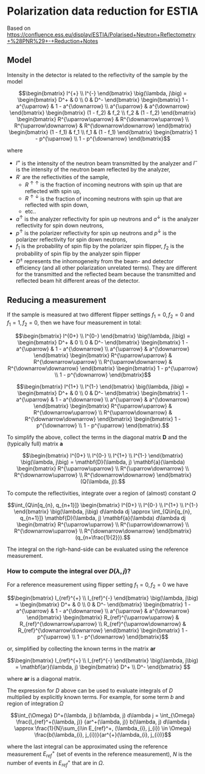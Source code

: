 # Polarization data reduction for ESTIA

Based on https://confluence.ess.eu/display/ESTIA/Polarised+Neutron+Reflectometry+%28PNR%29+-+Reduction+Notes

## Model

Intensity in the detector is related to the reflectivity of the sample by the model
```math
\begin{bmatrix}
I^{+} \\
I^{-}
\end{bmatrix}
\big(\lambda, j\big)
=
\begin{bmatrix}
D^+ & 0 \\
0 & D^-
\end{bmatrix}
\begin{bmatrix}
1 - a^{\uparrow} & 1 - a^{\downarrow} \\
a^{\uparrow} & a^{\downarrow}
\end{bmatrix}
\begin{bmatrix}
(1 - f_2) & f_2 \\ f_2 & (1 - f_2)
\end{bmatrix}
\begin{bmatrix}
R^{\uparrow\uparrow} & R^{\downarrow\uparrow} \\
R^{\uparrow\downarrow} & R^{\downarrow\downarrow}
\end{bmatrix}
\begin{bmatrix}
(1 - f_1) & f_1 \\ f_1 & (1 - f_1)
\end{bmatrix}
\begin{bmatrix}
1 - p^{\uparrow} \\
1 - p^{\downarrow}
\end{bmatrix}
```
where

* $I^+$ is the intensity of the neutron beam transmitted by the analyzer
and $I^-$ is the intensity of the neutron beam reflected by the analyzer,
* $R^\cdot$ are the reflectivities of the sample,
  - $R^{\uparrow\uparrow}$ is the fraction of incoming neutrons with spin up that are reflected with spin up,
  - $R^{\uparrow\downarrow}$ is the fraction of incoming neutrons with spin up that are reflected with spin down,
  - etc..
* $a^\uparrow$ is the analyzer reflectivity for spin up neutrons and $a^\downarrow$ is the analyzer reflectivity for spin down neutrons,
* $p^\uparrow$ is the polarizer reflectivity for spin up neutrons and $p^\downarrow$ is the polarizer reflectivity for spin down neutrons,
* $f_1$ is the probability of spin flip by the polarizer spin flipper, $f_2$ is the probability of spin flip by the analyzer spin flipper
* $D^\pm$ represents the inhomogeneity from the beam- and detector efficiency (and all other polarization unrelated terms). They are different for the transmitted and the reflected beam
   because the transmitted and reflected beam hit different areas of the detector.

## Reducing a measurement

If the sample is measured at two different flipper settings $f_1=0, f_2=0$ and $f_1=1, f_2=0$, then we have four measurement in total:
```math
\begin{bmatrix}
I^{0+} \\
I^{0-}
\end{bmatrix}
\big(\lambda, j\big)
=
\begin{bmatrix}
D^+ & 0 \\
0 & D^-
\end{bmatrix}
\begin{bmatrix}
1 - a^{\uparrow} & 1 - a^{\downarrow} \\
a^{\uparrow} & a^{\downarrow}
\end{bmatrix}
\begin{bmatrix}
R^{\uparrow\uparrow} & R^{\downarrow\uparrow} \\
R^{\uparrow\downarrow} & R^{\downarrow\downarrow}
\end{bmatrix}
\begin{bmatrix}
1 - p^{\uparrow} \\
1 - p^{\downarrow}
\end{bmatrix}
```
```math
\begin{bmatrix}
I^{1+} \\
I^{1-}
\end{bmatrix}
\big(\lambda, j\big)
=
\begin{bmatrix}
D^+ & 0 \\
0 & D^-
\end{bmatrix}
\begin{bmatrix}
1 - a^{\uparrow} & 1 - a^{\downarrow} \\
a^{\uparrow} & a^{\downarrow}
\end{bmatrix}
\begin{bmatrix}
R^{\uparrow\uparrow} & R^{\downarrow\uparrow} \\
R^{\uparrow\downarrow} & R^{\downarrow\downarrow}
\end{bmatrix}
\begin{bmatrix}
1 - p^{\downarrow} \\
1 - p^{\uparrow}
\end{bmatrix}.
```

To simplify the above, collect the terms in the diagonal matrix $\mathbf{D}$ and the (typically full) matrix $\mathbf{a}$
```math
\begin{bmatrix}
I^{0+} \\
I^{0-} \\
I^{1+} \\
I^{1-}
\end{bmatrix}
\big(\lambda, j\big)
=
\mathbf{D}(\lambda, j)
\mathbf{a}(\lambda)
\begin{bmatrix}
R^{\uparrow\uparrow} \\
R^{\uparrow\downarrow} \\
R^{\downarrow\uparrow} \\
R^{\downarrow\downarrow}
\end{bmatrix}
(Q(\lambda, j)).
```

To compute the reflectivities, integrate over a region of (almost) constant $Q$
```math
\int_{Q\in[q_{n}, q_{n+1}]}
\begin{bmatrix}
I^{0+} \\
I^{0-} \\
I^{1+} \\
I^{1-}
\end{bmatrix}
\big(\lambda, j\big)
d\lambda dj
\approx
\int_{Q\in[q_{n}, q_{n+1}]}
\mathbf{D}(\lambda, j)
\mathbf{a}(\lambda)
d\lambda dj
\begin{bmatrix}
R^{\uparrow\uparrow} \\
R^{\uparrow\downarrow} \\
R^{\downarrow\uparrow} \\
R^{\downarrow\downarrow}
\end{bmatrix}
(q_{n+\frac{1}{2}}).
```
The integral on the righ-hand-side can be evaluated using the reference measurement.


### How to compute the integral over $D(\lambda, j)$?

For a reference measurement using flipper setting $f_1=0, f_2=0$ we have
```math
\begin{bmatrix}
I_{ref}^{+} \\
I_{ref}^{-}
\end{bmatrix}
\big(\lambda, j\big)
=
\begin{bmatrix}
D^+ & 0 \\
0 & D^-
\end{bmatrix}
\begin{bmatrix}
1 - a^{\uparrow} & 1 - a^{\downarrow} \\
a^{\uparrow} & a^{\downarrow}
\end{bmatrix}
\begin{bmatrix}
R_{ref}^{\uparrow\uparrow} & R_{ref}^{\downarrow\uparrow} \\
R_{ref}^{\uparrow\downarrow} & R_{ref}^{\downarrow\downarrow}
\end{bmatrix}
\begin{bmatrix}
1 - p^{\uparrow} \\
1 - p^{\downarrow}
\end{bmatrix}
```
or, simplified by collecting the known terms in the matrix $\mathbf{ar}$
```math
\begin{bmatrix}
I_{ref}^{+} \\
I_{ref}^{-}    
\end{bmatrix}
\big(\lambda, j\big)
=
\mathbf{ar}(\lambda, j)
\begin{bmatrix}
D^+ \\
D^-
\end{bmatrix}  
```
where $\mathbf{ar}$ is a diagonal matrix.

The expression for $D$ above can be used to evaluate integrals of $D$ multiplied by explicitly known terms.
For example, for some term $b$ and region of integration $\Omega$
```math
\int_{\Omega} D^+(\lambda, j) b(\lambda, j) d\lambda j
=
\int_{\Omega}
\frac{I_{ref}^+(\lambda, j)}
{ar^+(\lambda, j)}
b(\lambda, j)
d\lambda j
\approx \frac{1}{N}\sum_{i\in E_{ref}^+, (\lambda_{i}, j_{i}) \in \Omega} \frac{b(\lambda_{i}, j_{i})}{ar^{+}(\lambda_{i}, j_{i})}
```
where the last integral can be approximated using the reference measurement $E_{ref}^+$ (set of events in the reference measurement), $N$ is the number of events in $E_{ref}^+$ that are in $\Omega$.

